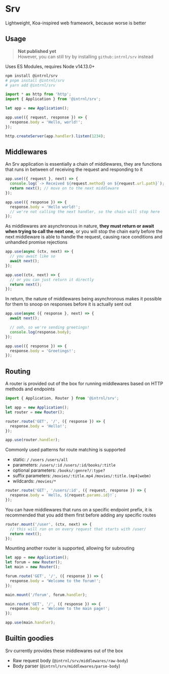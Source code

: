 # Srv

Lightweight, Koa-inspired web framework, because worse is better

## Usage

> **Not published yet**  
> However, you can still try by installing `github:intrnl/srv` instead

Uses ES Modules, requires Node v14.13.0+

```sh
npm install @intrnl/srv
# pnpm install @intrnl/srv
# yarn add @intrnl/srv
```

```js
import * as http from 'http';
import { Application } from '@intrnl/srv';

let app = new Application();

app.use(({ request, response }) => {
  response.body = 'Hello, world!';
});

http.createServer(app.handler).listen(1234);
```

## Middlewares

An Srv application is essentially a chain of middlewares, they are functions
that runs in between of receiving the request and responding to it

```js
app.use(({ request }, next) => {
  console.log(`-> Received ${request.method} on ${request.url.path}`);
  return next(); // move on to the next middleware
});

app.use(({ response }) => {
  response.body = 'Hello world!';
  // we're not calling the next handler, so the chain will stop here
});
```

As middlewares are asynchronous in nature, **they must return or await when
trying to call the next one**, or you will stop the chain early before the next
middleware is able to handle the request, causing race conditions and unhandled
promise rejections

```js
app.use(async (ctx, next) => {
  // you await like so
  await next();
});

app.use((ctx, next) => {
  // or you can just return it directly
  return next();
});
```

In return, the nature of middlewares being asynchronous makes it possible for
them to snoop on responses before it is actually sent out

```js
app.use(async ({ response }, next) => {
  await next();

  // ooh, so we're sending greetings!
  console.log(response.body);
});

app.use(({ response }) => {
  response.body = 'Greetings!';
});
```

## Routing

A router is provided out of the box for running middlewares based on HTTP
methods and endpoints

```js
import { Application, Router } from '@intrnl/srv';

let app = new Application();
let router = new Router();

router.route('GET', '/', ({ response }) => {
  response.body = 'Hello!';
});

app.use(router.handler);
```

Commonly used patterns for route matching is supported

- static: `/` `/users` `/users/all`
- parameters: `/users/:id` `/users/:id/books/:title`
- optional parameters: `/books/:genre?/:type?`
- suffix parameters: `/movies/:title.mp4` `/movies/:title.(mp4|webm)`
- wildcards: `/movies/*`

```js
router.route('GET', '/users/:id', ({ request, response }) => {
  response.body = `Hello, ${request.params.id}!`;
});
```

You can have middlewares that runs on a specific endpoint prefix, it is
recommended that you add them first before adding any specific routes

```js
router.mount('/user', (ctx, next) => {
  // this will run on on every request that starts with /user/
  return next();
});
```

Mounting another router is supported, allowing for subrouting

```js
let app = new Application();
let forum = new Router();
let main = new Router();

forum.route('GET', '/', ({ response }) => {
  response.body = 'Welcome to the forum!';
});

main.mount('/forum', forum.handler);

main.route('GET', '/', ({ response }) => {
  response.body = 'Welcome to the main page!';
});

app.use(main.handler);
```

## Builtin goodies

Srv currently provides these middlewares out of the box

- Raw request body (`@intrnl/srv/middlewares/raw-body`)
- Body parser (`@intrnl/srv/middlewares/parse-body`)
